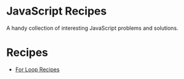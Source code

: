 # JavaScript Recipes
A handy collection of interesting JavaScript problems and solutions.

# Recipes

* [For Loop Recipes](https://github.com/john-azzaro/JavaScript_Recipes/blob/master/loops.js)
